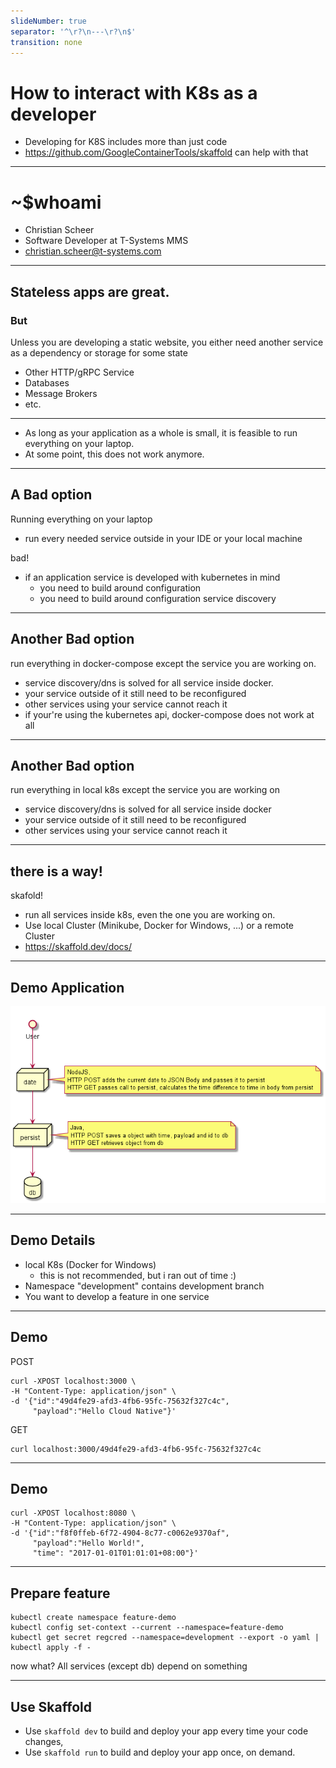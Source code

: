 ```yaml
---
slideNumber: true
separator: '^\r?\n---\r?\n$'
transition: none
---
```


# How to interact with K8s as a developer
* Developing for K8S includes more than just code
* https://github.com/GoogleContainerTools/skaffold can help with that

---

# ~$whoami
* Christian Scheer
* Software Developer at T-Systems MMS
* christian.scheer@t-systems.com

---

## Stateless apps are great. 
### But

Unless you are developing a static website, you either need another service as a dependency or storage for some state
* Other HTTP/gRPC Service
* Databases
* Message Brokers
* etc.

---

* As long as your application as a whole is small, it is feasible to run everything on your laptop. 
* At some point, this does not work anymore.

---

## A Bad option
Running everything on your laptop
* run every needed service outside in your IDE or your local machine

bad!
* if an application service is developed with kubernetes in mind
  * you need to build around configuration 
  * you need to build around configuration service discovery

---

## Another Bad option
run everything in docker-compose except the service you are working on.
* service discovery/dns is solved for all service inside docker.
* your service outside of it still need to be reconfigured
* other services using your service cannot reach it
* if your're using the kubernetes api, docker-compose does not work at all

---

## Another Bad option
run everything in local k8s except the service you are working on
* service discovery/dns is solved for all service inside docker
* your service outside of it still need to be reconfigured
* other services using your service cannot reach it

---

## there is a way!
skafold!
* run all services inside k8s, even the one you are working on.
* Use local Cluster (Minikube, Docker for Windows, ...) or a remote Cluster
* https://skaffold.dev/docs/

---

## Demo Application
<img src="demo_app.png">

---

## Demo Details
* local K8s (Docker for Windows)
  * this is not recommended, but i ran out of time :)
* Namespace "development" contains development branch
* You want to develop a feature in one service

---

## Demo
POST
```
curl -XPOST localhost:3000 \
-H "Content-Type: application/json" \
-d '{"id":"49d4fe29-afd3-4fb6-95fc-75632f327c4c",
     "payload":"Hello Cloud Native"}'
```
GET
```
curl localhost:3000/49d4fe29-afd3-4fb6-95fc-75632f327c4c
```

---

## Demo
```
curl -XPOST localhost:8080 \
-H "Content-Type: application/json" \
-d '{"id":"f8f0ffeb-6f72-4904-8c77-c0062e9370af",
     "payload":"Hello World!",
     "time": "2017-01-01T01:01:01+08:00"}'
```

---

## Prepare feature
```
kubectl create namespace feature-demo
kubectl config set-context --current --namespace=feature-demo
kubectl get secret regcred --namespace=development --export -o yaml | kubectl apply -f -
```
now what? All services (except db) depend on something

---

## Use Skaffold
* Use `skaffold dev`  to build and deploy your app every time your code changes,
* Use `skaffold run` to build and deploy your app once, on demand.
